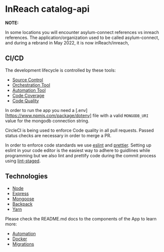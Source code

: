 # InReach catalog-api

**NOTE:**

In some locations you will encounter asylum-connect references vs inreach references. The application/organization used to be called asylum-connect, and during a rebrand in May 2022, it is now inReach/inreach,

## CI/CD

The development lifecycle is controlled by these tools:

- [Source Control](https://github.com/asylum-connect)
- [Orchestration Tool](https://app.circleci.com/pipelines/github/asylum-connect)
- [Automation Tool](https://docs.cypress.io/)
- [Code Coverage](https://app.codecov.io/gh/asylum-connect)
- [Code Quality](https://sonarcloud.io/organizations/asylum-connect/projects)

In order to run the app you need a [.env][https://www.npmjs.com/package/dotenv] file with a valid `MONGODB_URI` value for the mongodb connection string.

CircleCI is being used to enforce Code quality in all pull requests. Passed status checks are necessary in order to merge a PR.

In order to enforce code standards we use [eslint](https://eslint.org/) and [prettier](https://prettier.io/). Setting up eslint in your code editor is the easiest way to adhere to guidlines while programming but we also lint and prettify code during the commit process using [lint-staged](https://github.com/okonet/lint-staged).

## Technologies

- [Node](https://nodejs.org/en/)
- [Express](https://expressjs.com/)
- [Mongoose](https://mongoosejs.com/)
- [Backpack](https://github.com/jaredpalmer/backpack)
- [Yarn](https://yarnpkg.com/)

Please check the README.md docs to the components of the App to learn more:

- [Automation](./cypress/README.md)
- [Docker](./docker/README.md)
- [Migrations](./migrations/README.md)

